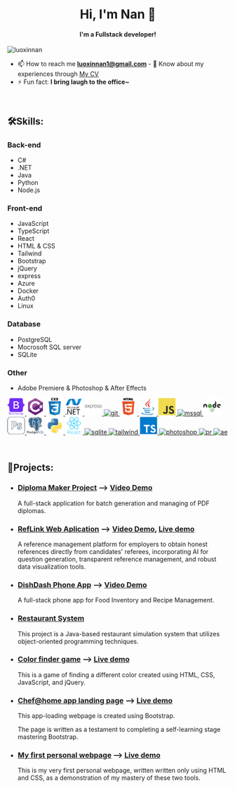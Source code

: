 <h1 align="center">Hi, I'm Nan 🤩</h1>
<h4 align="center">I'm a Fullstack developer!</h4>

<p align="left">
  <img
    src="https://komarev.com/ghpvc/?username=luoxinnan&label=Profile%20views&color=0e75b6&style=flat"
    alt="luoxinnan"
  />
</p>

- 📫 How to reach me **luoxinnan1@gmail.com** - 📄 Know about my experiences
through [My
CV](https://drive.google.com/file/d/1Uz8RL2uI5BkM0ui6XuooqjbmeQgh8AW-/view?usp=drive_link)
- ⚡ Fun fact: **I bring laugh to the office~**

<br />
<p align="left"></p>
<p></p>

<h2 align="left">🛠Skills:</h2>
<h3>Back-end</h3>
<ul>
  <li>C#</li>
  <li>.NET</li>
  <li>Java</li>
  <li>Python</li>
  <li>Node.js</li>
</ul>
<h3>Front-end</h3>
<ul>
  <li>JavaScript</li>
  <li>TypeScript</li>
  <li>React</li>
  <li>HTML & CSS</li>
  <li>Tailwind</li>
  <li>Bootstrap</li>
  <li>jQuery</li>
  <li>express</li>
  <li>Azure</li>
  <li>Docker</li>
  <li>Auth0</li>
  <li>Linux</li>
</ul>
<h3>Database</h3>
<ul>
  <li>PostgreSQL</li>
  <li>Mocrosoft SQL server</li>
  <li>SQLite</li>
</ul>
<h3>Other</h3>
<ul>
  <li>Adobe Premiere & Photoshop & After Effects</li>
</ul>
<p align="left">
  <a href="https://getbootstrap.com" target="_blank" rel="noreferrer">
    <img
      src="https://raw.githubusercontent.com/devicons/devicon/master/icons/bootstrap/bootstrap-plain-wordmark.svg"
      alt="bootstrap"
      width="40"
      height="40"
    />
  </a>
  <a href="https://www.w3schools.com/cs/" target="_blank" rel="noreferrer">
    <img
      src="https://raw.githubusercontent.com/devicons/devicon/master/icons/csharp/csharp-original.svg"
      alt="csharp"
      width="40"
      height="40"
    />
  </a>
  <a href="https://www.w3schools.com/css/" target="_blank" rel="noreferrer">
    <img
      src="https://raw.githubusercontent.com/devicons/devicon/master/icons/css3/css3-original-wordmark.svg"
      alt="css3"
      width="40"
      height="40"
    />
  </a>
  <a href="https://dotnet.microsoft.com/" target="_blank" rel="noreferrer">
    <img
      src="https://raw.githubusercontent.com/devicons/devicon/master/icons/dot-net/dot-net-original-wordmark.svg"
      alt="dotnet"
      width="40"
      height="40"
    />
  </a>
  <a href="https://expressjs.com" target="_blank" rel="noreferrer">
    <img
      src="https://raw.githubusercontent.com/devicons/devicon/master/icons/express/express-original-wordmark.svg"
      alt="express"
      width="40"
      height="40"
    />
  </a>
  <a href="https://git-scm.com/" target="_blank" rel="noreferrer">
    <img
      src="https://www.vectorlogo.zone/logos/git-scm/git-scm-icon.svg"
      alt="git"
      width="40"
      height="40"
    />
  </a>
  <a href="https://www.w3.org/html/" target="_blank" rel="noreferrer">
    <img
      src="https://raw.githubusercontent.com/devicons/devicon/master/icons/html5/html5-original-wordmark.svg"
      alt="html5"
      width="40"
      height="40"
    />
  </a>
  <a href="https://www.java.com" target="_blank" rel="noreferrer">
    <img
      src="https://raw.githubusercontent.com/devicons/devicon/master/icons/java/java-original.svg"
      alt="java"
      width="40"
      height="40"
    />
  </a>
  <a
    href="https://developer.mozilla.org/en-US/docs/Web/JavaScript"
    target="_blank"
    rel="noreferrer"
  >
    <img
      src="https://raw.githubusercontent.com/devicons/devicon/master/icons/javascript/javascript-original.svg"
      alt="javascript"
      width="40"
      height="40"
    />
  </a>
  <a
    href="https://www.microsoft.com/en-us/sql-server"
    target="_blank"
    rel="noreferrer"
  >
    <img
      src="https://www.svgrepo.com/show/303229/microsoft-sql-server-logo.svg"
      alt="mssql"
      width="40"
      height="40"
    />
  </a>
  <a href="https://nodejs.org" target="_blank" rel="noreferrer">
    <img
      src="https://raw.githubusercontent.com/devicons/devicon/master/icons/nodejs/nodejs-original-wordmark.svg"
      alt="nodejs"
      width="40"
      height="40"
    />
  </a>
  <a href="https://www.photoshop.com/en" target="_blank" rel="noreferrer">
    <img
      src="https://raw.githubusercontent.com/devicons/devicon/master/icons/photoshop/photoshop-line.svg"
      alt="photoshop"
      width="40"
      height="40"
    />
  </a>
  <a href="https://www.postgresql.org" target="_blank" rel="noreferrer">
    <img
      src="https://raw.githubusercontent.com/devicons/devicon/master/icons/postgresql/postgresql-original-wordmark.svg"
      alt="postgresql"
      width="40"
      height="40"
    />
  </a>
  <a href="https://www.python.org" target="_blank" rel="noreferrer">
    <img
      src="https://raw.githubusercontent.com/devicons/devicon/master/icons/python/python-original.svg"
      alt="python"
      width="40"
      height="40"
    />
  </a>
  <a href="https://reactjs.org/" target="_blank" rel="noreferrer">
    <img
      src="https://raw.githubusercontent.com/devicons/devicon/master/icons/react/react-original-wordmark.svg"
      alt="react"
      width="40"
      height="40"
    />
  </a>
  <a href="https://www.sqlite.org/" target="_blank" rel="noreferrer">
    <img
      src="https://www.vectorlogo.zone/logos/sqlite/sqlite-icon.svg"
      alt="sqlite"
      width="40"
      height="40"
    />
  </a>
  <a href="https://tailwindcss.com/" target="_blank" rel="noreferrer">
    <img
      src="https://www.vectorlogo.zone/logos/tailwindcss/tailwindcss-icon.svg"
      alt="tailwind"
      width="40"
      height="40"
    />
  </a>
  <a href="https://www.typescriptlang.org/" target="_blank" rel="noreferrer">
    <img
      src="https://raw.githubusercontent.com/devicons/devicon/master/icons/typescript/typescript-original.svg"
      alt="typescript"
      width="40"
      height="40"
    />
  </a>
  <a href="https://www.photoshop.com/en" target="_blank" rel="noreferrer">
    <img
      src="https://www.adobe.com/content/dam/acom/one-console/icons_rebrand/ps_appicon.svg"
      alt="photoshop"
      width="40"
      height="40"
    />
  </a>
  <a
    href="https://www.adobe.com/no/products/premiere.html"
    target="_blank"
    rel="noreferrer"
  >
    <img
      src="https://cdn-icons-png.flaticon.com/128/5968/5968525.png"
      alt="pr"
      width="40"
      height="40"
    />
  </a>
  <a
    href="https://www.adobe.com/no/products/aftereffects.html"
    target="_blank"
    rel="noreferrer"
  >
    <img
      src="https://cdn-icons-png.flaticon.com/128/5968/5968428.png"
      alt="ae"
      width="40"
      height="40"
    />
  </a>
</p>

<br />

<h2>📎Projects:</h2>
<ul>
  <li>
    <h3>
      <a href="https://github.com/salt-community/diploma-maker"
        >Diploma Maker Project</a
      >
      --> <a href="https://youtu.be/vycZZNAz5UQ"> Video Demo</a>
    </h3>
    <p>
      A full-stack application for batch generation and managing of PDF
      diplomas.
    </p>
  </li>
  <li>
    <h3>
      <a href="https://github.com/RefLink-GradProject/RefLink-App"
        >RefLink Web Aplication</a
      >
      --> <a href="https://youtu.be/P1zePgN86Dc)">Video Demo</a>,
      <a href="https://icy-smoke-0b04e3303.5.azurestaticapps.net/">Live demo</a>
    </h3>
    <p>
      A reference management platform for employers to obtain honest references
      directly from candidates' referees, incorporating AI for question
      generation, transparent reference management, and robust data
      visualization tools.
    </p>
  </li>
  <li>
    <h3>
      <a href="https://github.com/luoxinnan/DishDashApp">DishDash Phone App</a>
      --> <a href="https://youtu.be/jKGiP7eEZVs">Video Demo</a>
    </h3>
    <p>A full-stack phone app for Food Inventory and Recipe Management.</p>
  </li>
  <li>
    <h3>
      <a href="https://github.com/luoxinnan/Restaurant-system-Java"
        >Restaurant System</a
      >
    </h3>
    <p>
      This project is a Java-based restaurant simulation system that utilizes
      object-oriented programming techniques.
    </p>
  </li>
  <li>
    <h3>
      <a href="https://github.com/luoxinnan/Game-Color-Finder"
        >Color finder game</a
      >
      --> <a href="https://luoxinnan.github.io/Game-Color-Finder/">Live demo</a>
    </h3>
    <p>
      This is a game of finding a different color created using HTML, CSS,
      JavaScript, and jQuery.
    </p>
  </li>
  <li>
    <h3>
      <a href="https://github.com/luoxinnan/Chef-at-home-app-landing-page"
        >Chef@home app landing page</a
      >
      -->
      <a href="https://luoxinnan.github.io/Chef-at-home-app-landing-page/"
        >Live demo</a
      >
    </h3>
  </li>
  <p>This app-loading webpage is created using Bootstrap.</p>
  <p>
    The page is written as a testament to completing a self-learning stage
    mastering Bootstrap.
  </p>
  <li>
    <h3>
      <a href="https://github.com/luoxinnan/HTML-CSS-personal-website"
        >My first personal webpage</a
      >
      -->
      <a href="https://luoxinnan.github.io/HTML-CSS-personal-website/"
        >Live demo</a
      >
    </h3>
  </li>
  <p>
    This is my very first personal webpage, written written only using HTML and
    CSS, as a demonstration of my mastery of these two tools.
  </p>
</ul>
